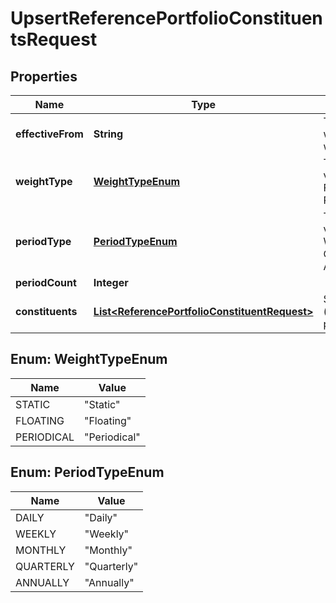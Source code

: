 

# UpsertReferencePortfolioConstituentsRequest


## Properties

| Name | Type | Description | Notes |
|------------ | ------------- | ------------- | -------------|
|**effectiveFrom** | **String** | The first date from which the weights will apply |  |
|**weightType** | [**WeightTypeEnum**](#WeightTypeEnum) | The available values are: Static, Floating, Periodical |  |
|**periodType** | [**PeriodTypeEnum**](#PeriodTypeEnum) | The available values are: Daily, Weekly, Monthly, Quarterly, Annually |  [optional] |
|**periodCount** | **Integer** |  |  [optional] |
|**constituents** | [**List&lt;ReferencePortfolioConstituentRequest&gt;**](ReferencePortfolioConstituentRequest.md) | Set of constituents (instrument/weight pairings) |  |



## Enum: WeightTypeEnum

| Name | Value |
|---- | -----|
| STATIC | &quot;Static&quot; |
| FLOATING | &quot;Floating&quot; |
| PERIODICAL | &quot;Periodical&quot; |



## Enum: PeriodTypeEnum

| Name | Value |
|---- | -----|
| DAILY | &quot;Daily&quot; |
| WEEKLY | &quot;Weekly&quot; |
| MONTHLY | &quot;Monthly&quot; |
| QUARTERLY | &quot;Quarterly&quot; |
| ANNUALLY | &quot;Annually&quot; |



